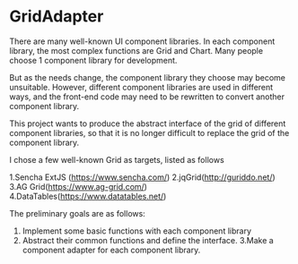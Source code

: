 # GridAdapter

There are many well-known UI component libraries. In each component library, the most complex functions are Grid and Chart. Many people choose 1 component library for development. 

But as the needs change, the component library they choose may become unsuitable. However, different component libraries are used in different ways, and the front-end code may need to be rewritten to convert another component library.

This project wants to produce the abstract interface of the grid of different component libraries, so that it is no longer difficult to replace the grid of the component library. 

I chose a few well-known Grid as targets, listed as follows 

1.Sencha ExtJS (https://www.sencha.com/) 
2.jqGrid(http://guriddo.net/) 
3.AG Grid(https://www.ag-grid.com/) 
4.DataTables(https://www.datatables.net/) 

The preliminary goals are as follows: 
1. Implement some basic functions with each component library 
2. Abstract their common functions and define the interface.
3.Make a component adapter for each component library.
